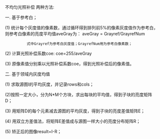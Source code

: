 不均匀光照补偿
两种方法:

一. 基于参考白；

  (1)  统计每个灰度值的像素数，通过循环得到排列前5%的像素灰度值作为参考白，则参考白像素的亮度平均值aveGray为：
      aveGray = Grayref/GrayrefNum

              式中Grayref为参考白灰度值；GrayrefNum用为参考白像素数；
  (2)  计算光照补偿系数coe: coe=255/aveGray

  (3)  原像素值分别乘以光照补偿系数coe，得到光照补偿后的像素值。
  
二. 基于领域内灰度均值

  (1) 求取源图I的平均灰度，并记录rows和cols；
  
  (2)按照一定大小，分为N*M个方块，求出每块的平均值，得到子块的亮度矩阵D；
  
  (3) 用矩阵D的每个元素减去源图的平均灰度，得到子块的亮度差值矩阵E；

  (4) 用双立方差值法，将矩阵E差值成与源图一样大小的亮度分布矩阵R；

  (5) 矫正后的图像result=I-R；
